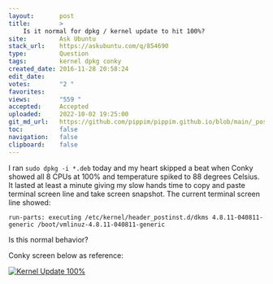 ```yaml
---
layout:       post
title:        >
    Is it normal for dpkg / kernel update to hit 100%?
site:         Ask Ubuntu
stack_url:    https://askubuntu.com/q/854690
type:         Question
tags:         kernel dpkg conky
created_date: 2016-11-28 20:58:24
edit_date:    
votes:        "2 "
favorites:    
views:        "559 "
accepted:     Accepted
uploaded:     2022-10-02 19:25:00
git_md_url:   https://github.com/pippim/pippim.github.io/blob/main/_posts/2016/2016-11-28-Is-it-normal-for-dpkg-_-kernel-update-to-hit-100__.md
toc:          false
navigation:   false
clipboard:    false
---
```


I ran `sudo dpkg -i *.deb` today and my heart skipped a beat when Conky showed all 8 CPUs at 100% and temperature spiked to 88 degrees Celsius. It lasted at least a minute giving my slow hands time to copy and paste terminal screen line and take screen snapshot. The current terminal screen line showed:

``` 
run-parts: executing /etc/kernel/header_postinst.d/dkms 4.8.11-040811-generic /boot/vmlinuz-4.8.11-040811-generic
```

Is this normal behavior?

Conky screen below as reference:

[![Kernel Update 100%][1]][1]


  [1]: https://i.stack.imgur.com/Q3Jca.png
